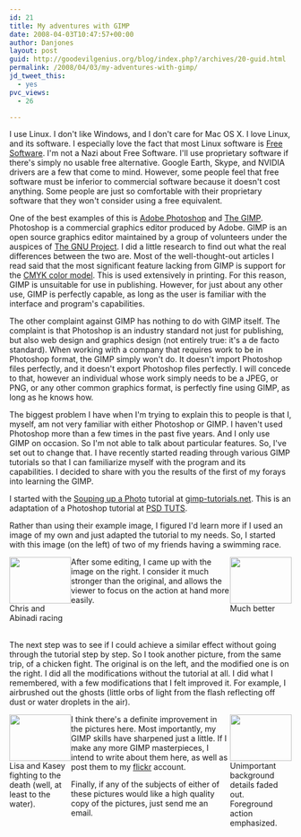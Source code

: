 ```yaml
---
id: 21
title: My adventures with GIMP
date: 2008-04-03T10:47:57+00:00
author: Danjones
layout: post
guid: http://goodevilgenius.org/blog/index.php?/archives/20-guid.html
permalink: /2008/04/03/my-adventures-with-gimp/
jd_tweet_this:
  - yes
pvc_views:
  - 26

---
```

I use Linux. I don't like Windows, and I don't care for Mac OS X. I love Linux, and its software. I especially love the fact that most Linux software is [Free Software](http://www.fsf.org/about/). I'm not a Nazi about Free Software. I'll use proprietary software if there's simply no usable free alternative. Google Earth, Skype, and NVIDIA drivers are a few that come to mind. However, some people feel that free software must be inferior to commercial software because it doesn't cost anything. Some people are just so comfortable with their proprietary software that they won't consider using a free equivalent.

One of the best examples of this is [Adobe Photoshop](http://www.adobe.com/products/photoshop/index.html) and [The GIMP](http://www.gimp.org/). Photoshop is a commercial graphics editor produced by Adobe. GIMP is an open source graphics editor maintained by a group of volunteers under the auspices of [The GNU Project](http://www.gnu.org). I did a little research to find out what the real differences between the two are. Most of the well-thought-out articles I read said that the most significant feature lacking from GIMP is support for the [CMYK color model](http://en.wikipedia.org/wiki/CMYK). This is used extensively in printing. For this reason, GIMP is unsuitable for use in publishing. However, for just about any other use, GIMP is perfectly capable, as long as the user is familiar with the interface and program's capabilities.

The other complaint against GIMP has nothing to do with GIMP itself. The complaint is that Photoshop is an industry standard not just for publishing, but also web design and graphics design (not entirely true: it's a de facto standard). When working with a company that requires work to be in Photoshop format, the GIMP simply won't do. It doesn't import Photoshop files perfectly, and it doesn't export Photoshop files perfectly. I will concede to that, however an individual whose work simply needs to be a JPEG, or PNG, or any other common graphics format, is perfectly fine using GIMP, as long as he knows how.

The biggest problem I have when I'm trying to explain this to people is that I, myself, am not very familiar with either Photoshop or GIMP. I haven't used Photoshop more than a few times in the past five years. And I only use GIMP on occasion. So I'm not able to talk about particular features. So, I've set out to change that. I have recently started reading through various GIMP tutorials so that I can familiarize myself with the program and its capabilities. I decided to share with you the results of the first of my forays into learning the GIMP.

I started with the [Souping up a Photo](http://gimp-tutorials.net/souping_photo) tutorial at [gimp-tutorials.net](http://gimp-tutorials.net/). This is an adaptation of a Photoshop tutorial at [PSD TUTS](http://psdtuts.com/photo-effects-tutorials/souping-up-a-photo/).
  
Rather than using their example image, I figured I'd learn more if I used an image of my own and just adapted the tutorial to my needs. So, I started with this image (on the left) of two of my friends having a swimming race.

<div style="float: left;width: 110px"><div><a href="http://www.flickr.com/photos/goodevilgenius/2449504812/"><img width="110" height="83" src="http://farm3.static.flickr.com/2056/2449504812_133bfde071_m.jpg" alt="" /></a></div><div>Chris and Abinadi racing</div></div>
<div style="float: right;width: 110px"><div><a href="http://www.flickr.com/photos/goodevilgenius/2448680499/"><img width="110" height="83" src="http://farm3.static.flickr.com/2208/2448680499_40454df27c_m.jpg" alt="" /></a></div><div>Much better</div></div>

After some editing, I came up with the image on the right. I consider it much stronger than the original, and allows the viewer to focus on the action at hand more easily.

<div style="clear:both">&nbsp;</div>

The next step was to see if I could achieve a similar effect without going through the tutorial step by step. So I took another picture, from the same trip, of a chicken fight. The original is on the left, and the modified one is on the right. I did all the modifications without the tutorial at all. I did what I remembered, with a few modifications that I felt improved it. For example, I airbrushed out the ghosts (little orbs of light from the flash reflecting off dust or water droplets in the air).

<div style="float:left;width: 110px"><div><a href="http://www.flickr.com/photos/goodevilgenius/2449502746/"><img width="110" height="83" src="http://farm3.static.flickr.com/2232/2449502746_cb1c842fee_m.jpg" alt="" /></a></div><div>Lisa and Kasey fighting to the death (well, at least to the water).</div></div>
<div style="float:right;width: 110px"><div><a href="http://www.flickr.com/photos/goodevilgenius/2449501196/"><img width="110" height="83" src="http://farm3.static.flickr.com/2365/2449501196_3ffa9e93d2_m.jpg" alt="" /></a></div><div>Unimportant background details faded out.<br /> Foreground action emphasized.</div></div>

I think there's a definite improvement in the pictures here. Most importantly, my GIMP skills have sharpened just a little. If I make any more GIMP masterpieces, I intend to write about them here, as well as post them to my [flickr](http://flickr.com/photos/goodevilgenius) account.

Finally, if any of the subjects of either of these pictures would like a high quality copy of the pictures, just send me an email.
